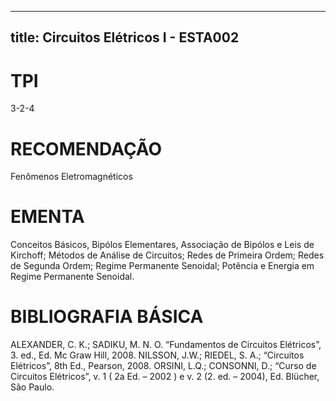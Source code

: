 
---
title: Circuitos Elétricos I - ESTA002 
---

# TPI

3-2-4

# RECOMENDAÇÃO

Fenômenos Eletromagnéticos

# EMENTA

Conceitos Básicos, Bipólos Elementares, Associação de Bipólos e Leis de Kirchoff; Métodos de Análise de Circuitos; Redes de Primeira Ordem; Redes de Segunda Ordem; Regime Permanente Senoidal; Potência e Energia em Regime Permanente Senoidal.

# BIBLIOGRAFIA BÁSICA

ALEXANDER, C. K.; SADIKU, M. N. O. “Fundamentos de Circuitos Elétricos”, 3. ed., Ed. Mc Graw Hill, 2008.
NILSSON, J.W.; RIEDEL, S. A.; “Circuitos Elétricos”, 8th Ed., Pearson, 2008.
ORSINI, L.Q.; CONSONNI, D.; “Curso de Circuitos Elétricos”, v. 1 ( 2a Ed. – 2002 ) e v. 2 (2. ed. – 2004), Ed. Blücher, São Paulo.
        